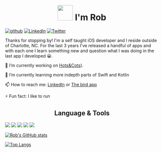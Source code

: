 <h1 align="center"><img src="https://raw.githubusercontent.com/MartinHeinz/MartinHeinz/master/wave.gif" width="50px"> I'm Rob</h1>



[![github](https://img.shields.io/badge/GitHub-B48EAD?style=for-the-badge&logo=GitHub&logoColor=white)](https://github.com/arbyruns)
[![LinkedIn](https://img.shields.io/badge/LinkedIn-A3BE8C?style=for-the-badge&logo=LinkedIn&logoColor=0A66C2)](https://www.linkedin.com/in/revansii/)
[![Twitter](https://img.shields.io/badge/Twitter-EBCB8B?style=for-the-badge&logo=Twitter&logoColor=1DA1F2)](https://twitter.com/rb_e2)

  
Thanks for stopping by! I'm a self taught iOS developer and I reside outside of Charlotte, NC. For the last 3 years I've released a handful of apps and with each one I learn something new and question what I was doing in the last app I developed 😀.

🔭 I’m currently working on [Hots&Cots](https://hotscots.app/)).

🌱 I’m currently learning more indepth parts of Swift and Kotlin 

📫 How to reach me: [LinkedIn](https://www.linkedin.com/in/revansii/) or [The bird app](https://twitter.com/rb_e2)

⚡ Fun fact: I like to run

<h2 align="center">Language & Tools </h2>

![](https://img.shields.io/badge/Figma-000000?style=for-the-badge&logo=Figma&logoColor=F24E1E)
![](https://img.shields.io/badge/Firebase-000000?style=for-the-badge&logo=Firebase&logoColor=FFCA28)
![](https://img.shields.io/badge/Swift-000000?style=for-the-badge&logo=Swift&logoColor=F05138)
![](https://img.shields.io/badge/VSCode-000000?style=for-the-badge&logo=VisualStudioCode&logoColor=007ACC)
![](https://img.shields.io/badge/Xcode-000000?style=for-the-badge&logo=Xcode&logoColor=147EFB)
 
[![Rob's GitHub stats](https://github-readme-stats.vercel.app/api?username=arbyruns&show_icons=true&theme=synthwave)](https://github.com/arbyruns/github-readme-stats)

[![Top Langs](https://github-readme-stats.vercel.app/api/top-langs/?username=arbyruns&theme=synthwave)](https://github.com/arbyruns/github-readme-stats)

<!--
resources:
https://github.com/anuraghazra/github-readme-stats
https://martinheinz.dev/blog/29
**arbyruns/arbyruns** is a ✨ _special_ ✨ repository because its `README.md` (this file) appears on your GitHub profile.

Here are some ideas to get you started:

- 🔭 I’m currently working on ...
- 🌱 I’m currently learning ...
- 👯 I’m looking to collaborate on ...
- 🤔 I’m looking for help with ...
- 💬 Ask me about ...
- 📫 How to reach me: ...
- 😄 Pronouns: ...
- ⚡ Fun fact: ...
-->
